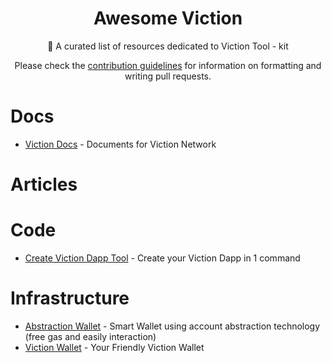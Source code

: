 <h1 align="center">Awesome Viction</h1>

<p align="center">📖 A curated list of resources dedicated to Viction Tool - kit</p>
<p align="center">Please check the <a href="CONTRIBUTING.md">contribution guidelines</a> for information on formatting and writing pull requests.</p>

# Docs
- [Viction Docs](https://docs.viction.xyz) - Documents for Viction Network

# Articles

# Code
- [Create Viction Dapp Tool](https://github.com/Viction-Kit/create-viction-dapp) - Create your Viction Dapp in 1 command

# Infrastructure
- [Abstraction Wallet](https://wallet.abstraction.world) - Smart Wallet using account abstraction technology (free gas and easily interaction)
- [Viction Wallet](https://www.viction.xyz/wallet) - Your Friendly Viction Wallet